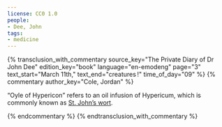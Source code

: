 ```yaml
---
license: CC0 1.0
people:
- Dee, John
tags:
- medicine
---
```

{% transclusion_with_commentary
  source_key="The Private Diary of Dr John Dee"
  edition_key="book"
  language="en-emodeng"
  page="3"
  text_start="March 11th,"
  text_end="creatures !"
  time_of_day="09"
%}
  {% commentary author_key="Cole, Jordan" %}
    <p>
      <q lang="en-emodeng">Oyle of Hypericon</q>
      refers to an oil infusion of
      <span itemscope itemtype="http://schema.org/DietarySupplement">
        <meta itemprop="sameAs" content="https://www.wikidata.org/entity/Q156935">
        <span itemprop="activeIngredient">Hypericum</span>,
        which is commonly known as
        <span itemprop="name nonProprietaryName">
          <a itemprop="url"
            href="https://thenaturopathicherbalist.com/2015/09/14/hypericum-perforatum/">
            <abbr>St.</abbr> John’s wort</a></span></span>.
    </p>
  {% endcommentary %}
{% endtransclusion_with_commentary %}
